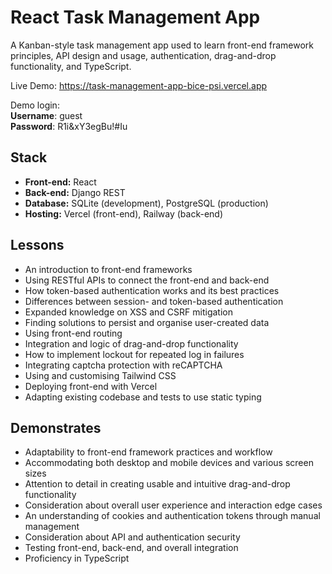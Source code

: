# React Task Management App

A Kanban-style task management app used to learn front-end framework principles, API design and usage, authentication, drag-and-drop functionality, and TypeScript.

Live Demo: https://task-management-app-bice-psi.vercel.app  

Demo login:  
**Username**: guest  
**Password**: R1i&xY3egBu!#Iu  

## Stack
- **Front-end:** React
- **Back-end:** Django REST
- **Database:** SQLite (development), PostgreSQL (production)
- **Hosting:** Vercel (front-end), Railway (back-end)

## Lessons
- An introduction to front-end frameworks
- Using RESTful APIs to connect the front-end and back-end
- How token-based authentication works and its best practices
- Differences between session- and token-based authentication
- Expanded knowledge on XSS and CSRF mitigation
- Finding solutions to persist and organise user-created data
- Using front-end routing
- Integration and logic of drag-and-drop functionality
- How to implement lockout for repeated log in failures
- Integrating captcha protection with reCAPTCHA
- Using and customising Tailwind CSS
- Deploying front-end with Vercel
- Adapting existing codebase and tests to use static typing

## Demonstrates
- Adaptability to front-end framework practices and workflow
- Accommodating both desktop and mobile devices and various screen sizes
- Attention to detail in creating usable and intuitive drag-and-drop functionality
- Consideration about overall user experience and interaction edge cases
- An understanding of cookies and authentication tokens through manual management
- Consideration about API and authentication security
- Testing front-end, back-end, and overall integration
- Proficiency in TypeScript
